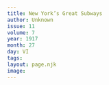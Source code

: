 ```yaml
---
title: New York’s Great Subways
author: Unknown
issue: 11
volume: 7
year: 1917
month: 27
day: VI
tags:
layout: page.njk
image:
---
```

